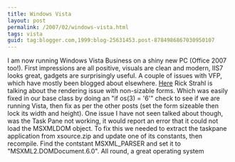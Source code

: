 ```yaml
---
title: Windows Vista
layout: post
permalink: /2007/02/windows-vista.html
tags: vista
guid: tag:blogger.com,1999:blog-25631453.post-8784986867030950107
---
```


I am now running Windows Vista Business on a shiny new PC (Office 2007 too!).
First impressions are all positive, visuals are clean and modern, IIS7 looks great, gadgets are surprisingly useful.
A couple of issues with VFP, which have mostly been blogged about elsewhere.
[Here](http://www.west-wind.com/wconnect/weblog/ShowEntry.blog?id=597) Rick Strahl is talking about the rendering issue with non-sizable forms. Which was easily fixed in our base class by doing an "if os(3) = '6'" check to see if we are running Vista, then fix as per the other posts (set the form sizeable then lock its width and height).
One issue I have not seen talked about though, was the Task Pane not working, it would report an error that it could not load the MSXMLDOM object.
To fix this we needed to extract the taskpane application from xsource.zip and update one of its constants, then recompile.
Find the contstant MSXML_PARSER and set it to "MSXML2.DOMDocument.6.0".
All round, a great operating system
